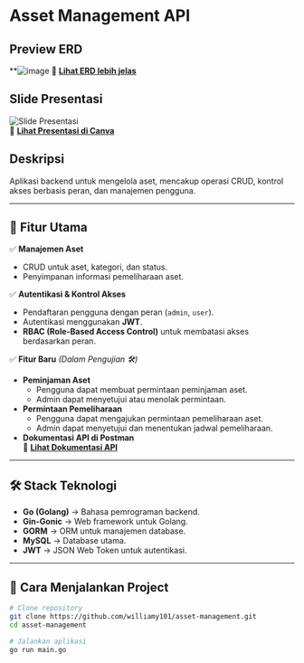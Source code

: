 
# **Asset Management API**

## **Preview ERD**  
**![image](https://github.com/user-attachments/assets/2bda7a98-e782-4cbd-84b5-fa80f15dce49)
🔗 **[Lihat ERD lebih jelas](https://dbdiagram.io/d/ERD-Asset-Management-676dac255406798ef7b59c4e)**  

## **Slide Presentasi**  
![Slide Presentasi](https://github.com/user-attachments/assets/876e6272-ddb8-4e9a-b5dd-ab4a1c88d037)  
🔗 **[Lihat Presentasi di Canva](https://www.canva.com/design/DAGcmM3nHpE/RlvXGsFwEORdt432r6Bd3A/edit?utm_content=DAGcmM3nHpE&utm_campaign=designshare&utm_medium=link2&utm_source=sharebutton)**  

## **Deskripsi**  
Aplikasi backend untuk mengelola aset, mencakup operasi CRUD, kontrol akses berbasis peran, dan manajemen pengguna.  

---

## **📌 Fitur Utama**
✅ **Manajemen Aset**  
- CRUD untuk aset, kategori, dan status.  
- Penyimpanan informasi pemeliharaan aset.  

✅ **Autentikasi & Kontrol Akses**  
- Pendaftaran pengguna dengan peran (`admin`, `user`).  
- Autentikasi menggunakan **JWT**.  
- **RBAC (Role-Based Access Control)** untuk membatasi akses berdasarkan peran.  

✅ **Fitur Baru** *(Dalam Pengujian 🛠️)*  
- **Peminjaman Aset**  
  - Pengguna dapat membuat permintaan peminjaman aset.  
  - Admin dapat menyetujui atau menolak permintaan.  
- **Permintaan Pemeliharaan**  
  - Pengguna dapat mengajukan permintaan pemeliharaan aset.  
  - Admin dapat menyetujui dan menentukan jadwal pemeliharaan.  
- **Dokumentasi API di Postman**  
  🔗 **[Lihat Dokumentasi API](https://universal-desert-823258-1.postman.co/workspace/Asset-Management~d0881856-648f-4073-99bc-54a043912a33/collection/26349837-64b9586a-fdb5-4ec5-8a5b-900f407813dc?action=share&creator=26349837)**  

---

## **🛠️ Stack Teknologi**
- **Go (Golang)** → Bahasa pemrograman backend.  
- **Gin-Gonic** → Web framework untuk Golang.  
- **GORM** → ORM untuk manajemen database.  
- **MySQL** → Database utama.  
- **JWT** → JSON Web Token untuk autentikasi.  

---

## **🚀 Cara Menjalankan Project**
```sh
# Clone repository
git clone https://github.com/williamy101/asset-management.git
cd asset-management

# Jalankan aplikasi
go run main.go
```
